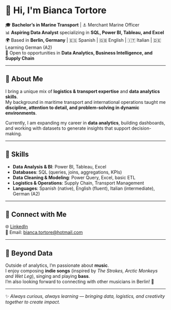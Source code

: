 # 👋 Hi, I'm Bianca Tortore  

🎓 **Bachelor’s in Marine Transport** | ⚓ Merchant Marine Officer  
📊 **Aspiring Data Analyst** specializing in **SQL, Power BI, Tableau, and Excel**  
🌍 Based in **Berlin, Germany** | 🇪🇸 Spanish | 🇬🇧 English | 🇮🇹 Italian | 🇩🇪 Learning German (A2)  
💼 Open to opportunities in **Data Analytics, Business Intelligence, and Supply Chain**  

---

## 🔹 About Me
I bring a unique mix of **logistics & transport expertise** and **data analytics skills**.  
My background in maritime transport and international operations taught me **discipline, attention to detail, and problem-solving in dynamic environments**.  

Currently, I am expanding my career in **data analytics**, building dashboards, and working with datasets to generate insights that support decision-making.  

---

## 🔹 Skills
- **Data Analysis & BI**: Power BI, Tableau, Excel  
- **Databases**: SQL (queries, joins, aggregations, KPIs)  
- **Data Cleaning & Modeling**: Power Query, Excel, basic ETL  
- **Logistics & Operations**: Supply Chain, Transport Management  
- **Languages**: Spanish (native), English (fluent), Italian (intermediate), German (A2)  


---

## 🔹 Connect with Me
🌐 [LinkedIn](https://www.linkedin.com/in/yourprofile)  
📩 Email: bianca.tortore@hotmail.com  

---

## 🎵 Beyond Data
Outside of analytics, I’m passionate about **music**.  
I enjoy composing **indie songs** (inspired by *The Strokes, Arctic Monkeys and Wet Leg*), singing and playing **bass**.  
I’m also looking forward to connecting with other musicians in Berlin! 🎸  

---

✨ *Always curious, always learning — bringing data, logistics, and creativity together to create impact.*  
